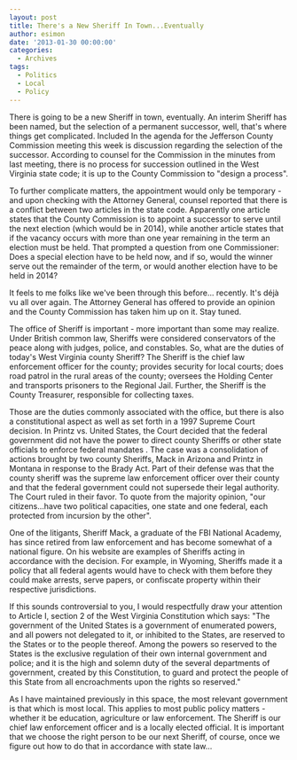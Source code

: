 ```yaml
---
layout: post
title: There's a New Sheriff In Town...Eventually
author: esimon
date: '2013-01-30 00:00:00'
categories:
  - Archives
tags:
  - Politics
  - Local
  - Policy
---
```

There is going to be a new Sheriff in town, eventually. An interim Sheriff has been named, but the selection of a permanent successor, well, that's where things get complicated. Included In the agenda for the Jefferson County Commission meeting this week is discussion regarding the selection of the successor. According to counsel for the Commission in the minutes from last meeting, there is no process for succession outlined in the West Virginia state code; it is up to the County Commission to "design a process". 

To further complicate matters, the appointment would only be temporary - and upon checking with the Attorney General, counsel reported that there is a conflict between two articles in the state code. Apparently one article states that the County Commission is to appoint a successor to serve until the next election (which would be in 2014), while another article states that if the vacancy occurs with more than one year remaining in the term an election must be held. That prompted a question from one Commissioner: Does a special election have to be held now, and if so, would the winner serve out the remainder of the term, or would another election have to be held in 2014? 

It feels to me folks like we've been through this before... recently. It's déjà vu all over again. The Attorney General has offered to provide an opinion and the County Commission has taken him up on it. Stay tuned. 

The office of Sheriff is important - more important than some may realize. Under British common law, Sheriffs were considered conservators of the peace along with judges, police, and constables. So, what are the duties of today's West Virginia county Sheriff? The Sheriff is the chief law enforcement officer for the county; provides security for local courts; does road patrol in the rural areas of the county; oversees the Holding Center and transports prisoners to the Regional Jail. Further, the Sheriff is the County Treasurer, responsible for collecting taxes. 

Those are the duties commonly associated with the office, but there is also a constitutional aspect as well as set forth in a 1997 Supreme Court decision. In Printz vs. United States, the Court decided that the federal government did not have the power to direct county Sheriffs or other state officials to enforce federal mandates . The case was a consolidation of actions brought by two county Sheriffs, Mack in Arizona and Printz in Montana in response to the Brady Act. Part of their defense was that the county sheriff was the supreme law enforcement officer over their county and that the federal government could not supersede their legal authority. The Court ruled in their favor. To quote from the majority opinion, "our citizens...have two political capacities, one state and one federal, each protected from incursion by the other".

One of the litigants, Sheriff Mack, a graduate of the FBI National Academy, has since retired from law enforcement and has become somewhat of a national figure. On his website are examples of Sheriffs acting in accordance with the decision. For example, in Wyoming, Sheriffs made it a policy that all federal agents would have to check with them before they could make arrests, serve papers, or confiscate property within their respective jurisdictions. 

If this sounds controversial to you, I would respectfully draw your attention to Article I, section 2 of the West Virginia Constitution which says: "The government of the United States is a government of enumerated powers, and all powers not delegated to it, or inhibited to the States, are reserved to the States or to the people thereof. Among the powers so reserved to the States is the exclusive regulation of their own internal government and police; and it is the high and solemn duty of the several departments of government, created by this Constitution, to guard and protect the people of this State from all encroachments upon the rights so reserved." 

As I have maintained previously in this space, the most relevant government is that which is most local. This applies to most public policy matters - whether it be education, agriculture or law enforcement. The Sheriff is our chief law enforcement officer and is a locally elected official. It is important that we choose the right person to be our next Sheriff, of course, once we figure out how to do that in accordance with state law... 

